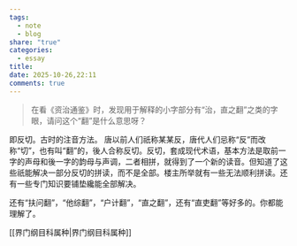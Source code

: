 ```yaml
---
tags:
  - note
  - blog
share: "true"
categories:
  - essay
title:
date: 2025-10-26,22:11
comments: true
---
```

> 在看《资治通鉴》时，发现用于解释的小字部分有“治，直之翻”之类的字眼，请问这个“翻”是什么意思呀？

即反切。古时的注音方法。
唐以前人们祇称某某反，唐代人们忌称“反”而改称“切”，也有叫“翻”的，後人合称反切。反切，套成现代术语，基本方法是取前一字的声母和後一字的韵母与声调，二者相拼，就得到了一个新的读音。但知道了这些祇能解决一部分反切的拼读，而不是全部。楼主所举就有一些无法顺利拼读。还有一些专门知识要铺垫纔能全部解决。

还有“扶问翻”，“他综翻”，“户计翻”，“直之翻”，还有“直吏翻”等好多的。你都能理解了。

[[界门纲目科属种|界门纲目科属种]]
